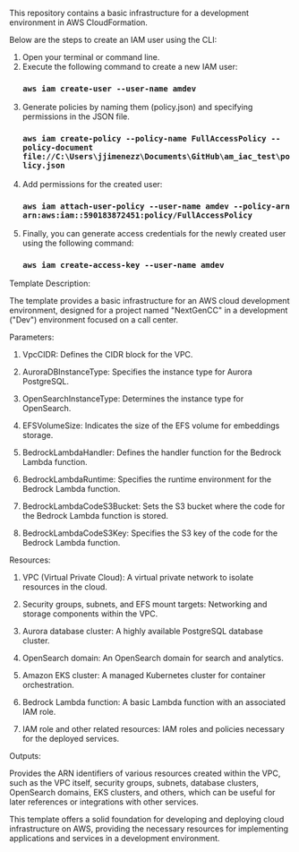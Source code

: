 This repository contains a basic infrastructure for a development environment in AWS CloudFormation.

Below are the steps to create an IAM user using the CLI:

1. Open your terminal or command line.
2. Execute the following command to create a new IAM user:
      ### `aws iam create-user --user-name amdev`
3. Generate policies by naming them (policy.json) and specifying permissions in the JSON file.
      ### `aws iam create-policy --policy-name FullAccessPolicy --policy-document file://C:\Users\jjimenezz\Documents\GitHub\am_iac_test\policy.json`
4.  Add permissions for the created user:
      ### `aws iam attach-user-policy --user-name amdev --policy-arn arn:aws:iam::590183872451:policy/FullAccessPolicy`
5. Finally, you can generate access credentials for the newly created user using the following command:
      ### `aws iam create-access-key --user-name amdev`


Template Description:

The template provides a basic infrastructure for an AWS cloud development environment, designed for a project named "NextGenCC" in a development ("Dev") environment focused on a call center.

Parameters:

1. VpcCIDR: Defines the CIDR block for the VPC.

2. AuroraDBInstanceType: Specifies the instance type for Aurora PostgreSQL.

3. OpenSearchInstanceType: Determines the instance type for OpenSearch.

4. EFSVolumeSize: Indicates the size of the EFS volume for embeddings storage.

5. BedrockLambdaHandler: Defines the handler function for the Bedrock Lambda function.

6. BedrockLambdaRuntime: Specifies the runtime environment for the Bedrock Lambda function.

7. BedrockLambdaCodeS3Bucket: Sets the S3 bucket where the code for the Bedrock Lambda function is stored.

8. BedrockLambdaCodeS3Key: Specifies the S3 key of the code for the Bedrock Lambda function.

Resources:

1. VPC (Virtual Private Cloud): A virtual private network to isolate resources in the cloud.

2. Security groups, subnets, and EFS mount targets: Networking and storage components within the VPC.

3. Aurora database cluster: A highly available PostgreSQL database cluster.

4. OpenSearch domain: An OpenSearch domain for search and analytics.

5. Amazon EKS cluster: A managed Kubernetes cluster for container orchestration.

6. Bedrock Lambda function: A basic Lambda function with an associated IAM role.

7. IAM role and other related resources: IAM roles and policies necessary for the deployed services.

Outputs:

Provides the ARN identifiers of various resources created within the VPC, such as the VPC itself, security groups, subnets, database clusters, OpenSearch domains, EKS clusters, and others, which can be useful for later references or integrations with other services.

This template offers a solid foundation for developing and deploying cloud infrastructure on AWS, providing the necessary resources for implementing applications and services in a development environment.